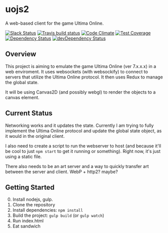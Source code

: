 # uojs2

A web-based client for the game Ultima Online.

[![Slack Status](http://kevinhikaruevans.com:3000/badge.svg)](http://kevinhikaruevans.com:3000/)
[![Travis build status](http://img.shields.io/travis/kevinhikaruevans/uojs2.svg?style=flat)](https://travis-ci.org/kevinhikaruevans/uojs2)
[![Code Climate](https://codeclimate.com/github/kevinhikaruevans/uojs2/badges/gpa.svg)](https://codeclimate.com/github/kevinhikaruevans/uojs2)
[![Test Coverage](https://codeclimate.com/github/kevinhikaruevans/uojs2/badges/coverage.svg)](https://codeclimate.com/github/kevinhikaruevans/uojs2)
[![Dependency Status](https://david-dm.org/kevinhikaruevans/uojs2.svg)](https://david-dm.org/kevinhikaruevans/uojs2)
[![devDependency Status](https://david-dm.org/kevinhikaruevans/uojs2/dev-status.svg)](https://david-dm.org/kevinhikaruevans/uojs2#info=devDependencies)

## Overview

This project is aiming to emulate the game Ultima Online (ver 7.x.x.x) in a web enviroment. It uses websockets (with websockify) to connect to servers that utilize the Ultima Online protocol. It then uses Redux to manage the global state.

It will be using Canvas2D (and possibly webgl) to render the objects to a canvas element. 

## Current Status

Networking works and it updates the state. Currently I am trying to fully implement the Ultima Online protocol and update the global state object, as it would in the original client. 

I also need to create a script to run the webserver to host (and because it'll be cool to just `npm start` to get it running or something). Right now, it's just using a static file.

There also needs to be an art server and a way to quickly transfer art between the server and client. WebP + http2? maybe? 

## Getting Started

0. Install nodejs, gulp.
1. Clone the repository
2. Install dependencies: `npm install`
3. Build the project: `gulp build` (or `gulp watch`)
4. Run index.html
5. Eat sandwich

